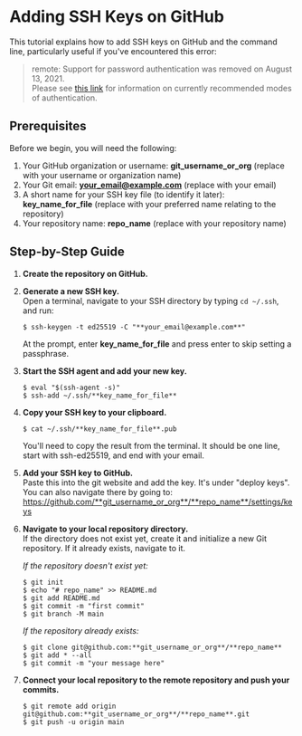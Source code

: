 # Adding SSH Keys on GitHub

This tutorial explains how to add SSH keys on GitHub and the command line, particularly useful if you've encountered this error:

> remote: Support for password authentication was removed on August 13, 2021.  
> Please see [this link](https://docs.github.com/en/get-started/getting-started-with-git/about-remote-repositories#cloning-with-https-urls) for information on currently recommended modes of authentication.

## Prerequisites
Before we begin, you will need the following:

1. Your GitHub organization or username: **git_username_or_org** (replace with your username or organization name)
2. Your Git email: **your_email@example.com** (replace with your email)
3. A short name for your SSH key file (to identify it later): **key_name_for_file** (replace with your preferred name relating to the repository)
4. Your repository name: **repo_name** (replace with your repository name)

## Step-by-Step Guide

1. **Create the repository on GitHub.**

2. **Generate a new SSH key.**  
   Open a terminal, navigate to your SSH directory by typing `cd ~/.ssh`, and run:  
   ```
   $ ssh-keygen -t ed25519 -C "**your_email@example.com**"
   ```
   At the prompt, enter **key_name_for_file** and press enter to skip setting a passphrase.

3. **Start the SSH agent and add your new key.**
   ```
   $ eval "$(ssh-agent -s)"
   $ ssh-add ~/.ssh/**key_name_for_file**
   ```

4. **Copy your SSH key to your clipboard.**  
   ```
   $ cat ~/.ssh/**key_name_for_file**.pub
   ```
   You'll need to copy the result from the terminal. It should be one line, start with ssh-ed25519, and end with your email.
   
5. **Add your SSH key to GitHub.**  
   Paste this into the git website and add the key. It's under "deploy keys". You can also navigate there by going to:
   https://github.com/**git_username_or_org**/**repo_name**/settings/keys

6. **Navigate to your local repository directory.**  
   If the directory does not exist yet, create it and initialize a new Git repository. If it already exists, navigate to it.

   *If the repository doesn't exist yet:*
   ```
   $ git init
   $ echo "# repo_name" >> README.md
   $ git add README.md
   $ git commit -m "first commit"
   $ git branch -M main
   ```

   *If the repository already exists:*
   ```
   $ git clone git@github.com:**git_username_or_org**/**repo_name**
   $ git add * --all
   $ git commit -m "your message here"
   ```

7. **Connect your local repository to the remote repository and push your commits.**
   ```
   $ git remote add origin git@github.com:**git_username_or_org**/**repo_name**.git
   $ git push -u origin main
   ```
